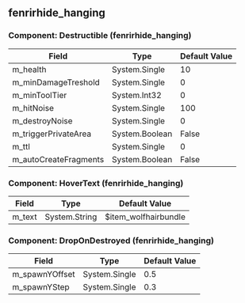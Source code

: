 ## fenrirhide_hanging

### Component: Destructible (fenrirhide_hanging)

|Field|Type|Default Value|
|---|---|---|
|m_health|System.Single|10|
|m_minDamageTreshold|System.Single|0|
|m_minToolTier|System.Int32|0|
|m_hitNoise|System.Single|100|
|m_destroyNoise|System.Single|0|
|m_triggerPrivateArea|System.Boolean|False|
|m_ttl|System.Single|0|
|m_autoCreateFragments|System.Boolean|False|

### Component: HoverText (fenrirhide_hanging)

|Field|Type|Default Value|
|---|---|---|
|m_text|System.String|$item_wolfhairbundle|

### Component: DropOnDestroyed (fenrirhide_hanging)

|Field|Type|Default Value|
|---|---|---|
|m_spawnYOffset|System.Single|0.5|
|m_spawnYStep|System.Single|0.3|


